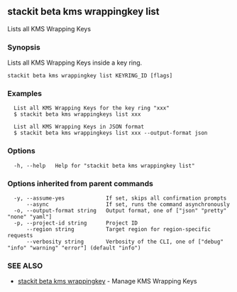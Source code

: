 ## stackit beta kms wrappingkey list

Lists all KMS Wrapping Keys

### Synopsis

Lists all KMS Wrapping Keys inside a key ring.

```
stackit beta kms wrappingkey list KEYRING_ID [flags]
```

### Examples

```
  List all KMS Wrapping Keys for the key ring "xxx"
  $ stackit beta kms wrappingkeys list xxx

  List all KMS Wrapping Keys in JSON format
  $ stackit beta kms wrappingkeys list xxx --output-format json
```

### Options

```
  -h, --help   Help for "stackit beta kms wrappingkey list"
```

### Options inherited from parent commands

```
  -y, --assume-yes             If set, skips all confirmation prompts
      --async                  If set, runs the command asynchronously
  -o, --output-format string   Output format, one of ["json" "pretty" "none" "yaml"]
  -p, --project-id string      Project ID
      --region string          Target region for region-specific requests
      --verbosity string       Verbosity of the CLI, one of ["debug" "info" "warning" "error"] (default "info")
```

### SEE ALSO

* [stackit beta kms wrappingkey](./stackit_beta_kms_wrappingkey.md)	 - Manage KMS Wrapping Keys


